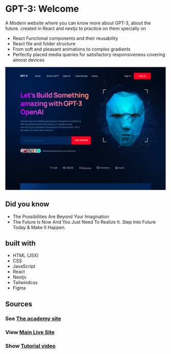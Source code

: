 # GPT-3: Welcome

A Modern website where you can know more about GPT-3, about the future. created in React and nextjs to practice on them specially on

- React Functional components and their reusability
- React file and folder structure
- From soft and pleasant animations to complex gradients
- Perfectly placed media queries for satisfactory responsiveness covering almost devices

![gpt-3-img](./assets/GPT-3.png)

## Did you know
- The Possibilities Are Beyond Your Imagination
- The Future Is Now And You Just Need To Realize It. Step Into Future Today & Make It Happen.

## built with
- HTML (JSX)
- CSS
- JavaScript
- React
- Nextjs
- Tailwindcss
- Figma

## Sources

### See [The academy site](https://resource.jsmasterypro.com/)
### View [Main Live Site](https://gpt3-jsm.com/)
### Show [Tutorial video](https://www.youtube.com/watch?v=F627pKNUCVQ&t=225s&pp=ygUfYnVpbGQgYW5kIGRlcGxveSA0IG1vZGVybiByZWFjdA%3D%3D)
